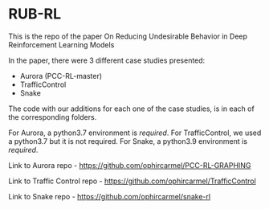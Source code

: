 # RUB-RL
This is the repo of the paper On Reducing Undesirable Behavior in Deep Reinforcement Learning Models

In the paper, there were 3 different case studies presented:
- Aurora (PCC-RL-master)
- TrafficControl
- Snake

The code with our additions for each one of the case studies, is in each of the corresponding folders.

For Aurora, a python3.7 environment is *required*.
For TrafficControl, we used a python3.7 but it is not required.
For Snake, a python3.9 environment is *required*.

Link to Aurora repo - https://github.com/ophircarmel/PCC-RL-GRAPHING

Link to Traffic Control repo - https://github.com/ophircarmel/TrafficControl

Link to Snake repo - https://github.com/ophircarmel/snake-rl
